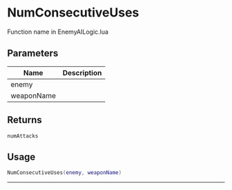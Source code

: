 # NumConsecutiveUses

Function name in EnemyAILogic.lua

## Parameters

| Name       | Description |
| ---------- | ----------- |
| enemy      |             |
| weaponName |             |

## Returns

`numAttacks`

## Usage

```lua
NumConsecutiveUses(enemy, weaponName)
```

---

